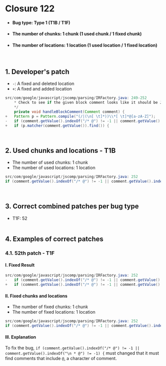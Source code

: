# Closure 122
* <h4>Bug type: Type 1 (T1B / T1F)</h4>
* <h4>The number of chunks: 1 chunk (1 used chunk / 1 fixed chunk)</h4>
* <h4>The number of locations: 1 location (1 used location / 1 fixed location)</h4>
<br>

## 1. Developer's patch
* `-`: A fixed and deleted location
* `+`: A fixed and added location
```java
src/com/google/javascript/jscomp/parsing/IRFactory.java: 249-252
    * Check to see if the given block comment looks like it should be JSDoc.
    */
    private void handleBlockComment(Comment comment) {
+   Pattern p = Pattern.compile("(/|(\n[ \t]*))\\*[ \t]*@[a-zA-Z]");
-   if (comment.getValue().indexOf("/* @") != -1 || comment.getValue().indexOf("\n * @") != -1) {
+   if (p.matcher(comment.getValue()).find()) {
```
<br>

## 2. Used chunks and locations - T1B
* The number of used chunks: 1 chunk
* The number of used locations: 1 location
```java
src/com/google/javascript/jscomp/parsing/IRFactory.java: 252
if (comment.getValue().indexOf("/* @") != -1 || comment.getValue().indexOf("\n * @") != -1) {
```
<br>

## 3. Correct combined patches per bug type
* T1F: 52
<br><br>

## 4. Examples of correct patches
### 4.1. 52th patch - T1F
#### I. Fixed Result
```java
src/com/google/javascript/jscomp/parsing/IRFactory.java: 252
-   if (comment.getValue().indexOf("/* @") != -1 || comment.getValue().indexOf("\n * @") != -1) {
+   if (comment.getValue().indexOf("/* @") != -1 || comment.getValue().indexOf("@") != -1) {
```

#### II. Fixed chunks and locations
* The number of fixed chunks: 1 chunk
* The number of fixed locations: 1 location
```java
src/com/google/javascript/jscomp/parsing/IRFactory.java: 252
if (comment.getValue().indexOf("/* @") != -1 || comment.getValue().indexOf("@") != -1) {
```

#### III. Explanation
To fix the bug, ```if (comment.getValue().indexOf("/* @") != -1 || comment.getValue().indexOf("\n * @") != -1) {``` must changed that it must find comments that include ```@```, a character of comment.
<br><br>